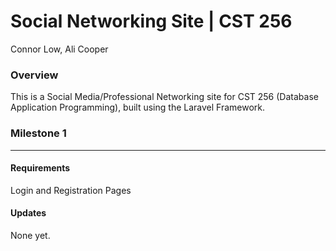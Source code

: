 # Social Networking Site | CST 256 #

Connor Low, Ali Cooper
  
### Overview ###
This is a Social Media/Professional Networking site for CST 256 (Database Application Programming), built using the Laravel Framework.
### Milestone 1 ###
----------------
#### Requirements ####
Login and Registration Pages
#### Updates ####
None yet.